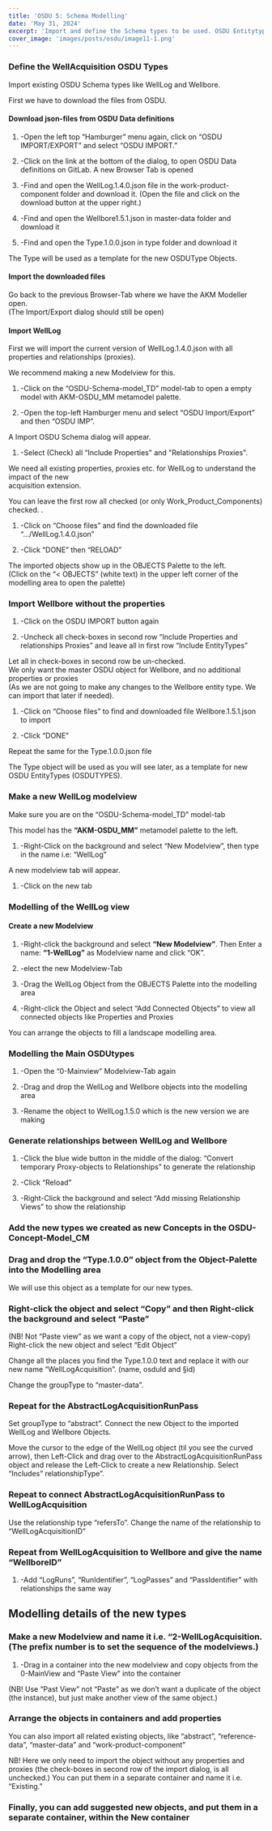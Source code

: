 ```yaml
---
title: 'OSDU 5: Schema Modelling'
date: 'May 31, 2024'
excerpt: 'Import and define the Schema types to be used. OSDU Entitytypes with Properties and Relationships (Proxies).'
cover_image: 'images/posts/osdu/image11-1.png'
---
```



### Define the WellAcquisition OSDU Types

Import existing OSDU Schema types like WellLog and Wellbore.

First we have to download the files from OSDU.

#### Download json-files from OSDU Data definitions

1. -Open the left top “Hamburger” menu again, click on “OSDU IMPORT/EXPORT” and select “OSDU IMPORT.”
2. -Click on the link at the bottom of the dialog, to open OSDU Data definitions on GitLab. A new Browser Tab is opened 
3. -Find and open the WellLog.1.4.0.json file in the work-product-component folder and download it. (Open the file and click on the download button at the upper right.)

4. -Find and open the Wellbore1.5.1.json in master-data folder and download it

5. -Find and open the Type.1.0.0.json in type folder and download it

The Type will be used as a template for the new OSDUType Objects.

#### Import the downloaded files

Go back to the previous Browser-Tab where we have the AKM Modeller open.  
(The Import/Export dialog should still be open)

#### Import WellLog

First we will import the current version of WellLog.1.4.0.json with all properties and relationships (proxies).

We recommend making a new Modelview for this.

1. -Click on the “OSDU-Schema-model_TD” model-tab to open a empty model with AKM-OSDU_MM metamodel palette.  

2. -Open the top-left Hamburger menu and select “OSDU Import/Export” and then “OSDU IMP”.  

A Import OSDU Schema dialog will appear.


1. -Select (Check) all “Include Properties" and "Relationships Proxies".  
   

We need all existing properties, proxies etc. for WellLog to understand the impact of the new  
acquisition extension.

You can leave the first row all checked (or only Work_Product_Components) checked. .

1. -Click on “Choose files” and find the downloaded file “…/WellLog.1.4.0.json”

2. -Click “DONE” then “RELOAD”

The imported objects show up in the OBJECTS Palette to the left.  
(Click on the “< OBJECTS” (white text) in the upper left corner of the modelling area to open the palette)

### Import Wellbore without the properties

1. -Click on the OSDU IMPORT button again

2. -Uncheck all check-boxes in second row “Include Properties and relationships Proxies” and leave all in first row “Include EntityTypes”

Let all in check-boxes in second row be un-checked.  
We only want the master OSDU object for Wellbore, and no additional properties or proxies  
(As we are not going to make any changes to the Wellbore entity type. We can import that later if needed).

1. -Click on “Choose files” to find and downloaded file Wellbore.1.5.1.json to import

1. -Click “DONE”

Repeat the same for the Type.1.0.0.json file

The Type object will be used as you will see later, as a template for new OSDU EntityTypes (OSDUTYPES).

 
### Make a new WellLog modelview

Make sure you are on the “OSDU-Schema-model_TD” model-tab

This model has the **“AKM-OSDU_MM”** metamodel palette to the left.

1. -Right-Click on the background and select “New Modelview”, then type in the name i.e: “WellLog”

A new modelview tab will appear.

1. -Click on the new tab

### Modelling of the WellLog view

#### Create a new Modelview

1. -Right-click the background and select **“New Modelview”**. Then Enter a name: **“1-WellLog”** as Modelview name and click “OK”.

1. -elect the new Modelview-Tab

1. -Drag the WellLog Object from the OBJECTS Palette into the modelling area

 
1. -Right-click the Object and select “Add Connected Objects” to view all connected objects like Properties and Proxies

 You can arrange the objects to fill a landscape modelling area.  
 
### Modelling the Main OSDUtypes

1. -Open the “0-Mainview” Modelview-Tab again

1. -Drag and drop the WellLog and Wellbore objects into the modelling area

 
1. -Rename the object to WellLog.1.5.0 which is the new version we are making

### Generate relationships between WellLog and Wellbore

1. -Click the blue wide button in the middle of the dialog: “Convert temporary Proxy-objects to Relationships” to generate the relationship

1. -Click “Reload”

1. -Right-Click the background and select “Add missing Relationship Views” to show the relationship

 
### Add the new types we created as new Concepts in the OSDU-Concept-Model_CM

### Drag and drop the “Type.1.0.0” object from the Object-Palette into the Modelling area

We will use this object as a template for our new types.

### Right-click the object and select “Copy” and then Right-click the background and select “Paste”

(NB! Not “Paste view” as we want a copy of the object, not a view-copy)  
Right-click the new object and select “Edit Object”

Change all the places you find the Type.1.0.0 text and replace it with our new name “WellLogAcquisition”. (name, osduId and §id)

Change the groupType to “master-data”.

### Repeat for the AbstractLogAcquisitionRunPass

Set groupType to “abstract”. Connect the new Object to the imported WellLog and Wellbore Objects.

Move the cursor to the edge of the WellLog object (til you see the curved arrow), then Left-Click and drag over to the AbstractLogAcquisitionRunPass object and release the Left-Click to create a new Relationship. Select “Includes” relationshipType”.

### Repeat to connect AbstractLogAcquisitionRunPass to WellLogAcquisition

Use the relationship type “refersTo”. Change the name of the relationship to “WellLogAcquisitionID”

### Repeat from WellLogAcquisition to Wellbore and give the name “WellboreID”

 
1. -Add “LogRuns”, “RunIdentifier”, “LogPasses” and “PassIdentifier” with relationships the same way

 
## Modelling details of the new types

### Make a new Modelview and name it i.e. “2-WellLogAcquisition. (The prefix number is to set the sequence of the modelviews.)

1. -Drag in a container into the new modelview and copy objects from the 0-MainView and “Paste View” into the container

(NB! Use “Past View” not “Paste” as we don’t want a duplicate of the object (the instance), but just make another view of the same object.)

### Arrange the objects in containers and add properties

You can also import all related existing objects, like “abstract”, “reference-data”, “master-data” and “work-product-component”

NB! Here we only need to import the object without any properties and proxies (the check-boxes in second row of the import dialog, is all unchecked.) You can put them in a separate container and name it i.e. “Existing.”

### Finally, you can add suggested new objects, and put them in a separate container, within the New container

